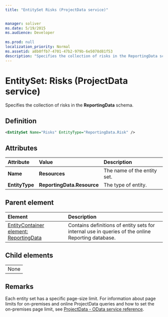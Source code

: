 ```yaml
---
title: "EntitySet Risks (ProjectData service)"

 
manager: soliver
ms.date: 5/19/2015
ms.audience: Developer
 
ms.prod: null
localization_priority: Normal
ms.assetid: a8b0ffb7-4701-47b2-979b-6e5078d81f53
description: "Specifies the collection of risks in the ReportingData schema."
---
```


# EntitySet: Risks (ProjectData service)

Specifies the collection of risks in the **ReportingData** schema. 
  
## Definition

```XML
<EntitySet Name="Risks" EntityType="ReportingData.Risk" />

```

## Attributes

|**Attribute**|**Value**|**Description**|
|:-----|:-----|:-----|
|**Name** <br/> |**Resources** <br/> |The name of the entity set.  <br/> |
|**EntityType** <br/> |**ReportingData.Resource** <br/> |The type of entity.  <br/> |
   
## Parent element

|**Element**|**Description**|
|:-----|:-----|
|[EntityContainer element: ReportingData](entitycontainer-reportingdata-projectdata-service.md) <br/> |Contains definitions of entity sets for internal use in queries of the online Reporting database.  <br/> |
   
## Child elements

||
|:-----|
|None |
   
## Remarks

Each entity set has a specific page-size limit. For information about page limits for on-premises and online ProjectData queries and how to set the on-premises page limit, see [ProjectData - OData service reference](projectdataproject-odata-service-reference.md).
  

